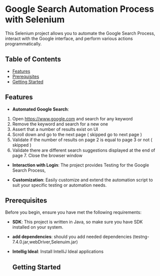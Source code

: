 
#  Google Search Automation Process with Selenium 

This Selenium project allows you to automate the Google Search Process, interact with the Google interface, and perform various actions programmatically.

## Table of Contents 

- [Features](#features)
- [Prerequisites](#prerequisites)
- [Getting Started](#getting-started)

## Features

- **Automated Google Search**:
1. Open https://www.google.com and search for any keyword
2. Remove the keyword and search for a new one
3. Assert that a number of results exist on UI
4. Scroll down and go to the next page ( skipped go to next page )
5. Validate if the number of results on page 2 is equal to page 3 or not ( skipped )
6. Validate there are different search suggestions displayed at the end of page 7. Close the browser window
   

- **Interaction with Login**: The project provides Testing for the Google Search Process,

- **Customization**: Easily customize and extend the automation script to suit your specific testing or automation needs.

## Prerequisites

Before you begin, ensure you have met the following requirements:

- **SDK**: This project is written in Java, so make sure you have SDK installed on your system.
- **add dependencies**: should you add needed dependencies (testng-7.4.0.jar,webDriver,Selenuim.jar)
- **Intellig Ideal**:  Install IntelliJ Ideal applications 
  
  ## Getting Started 
